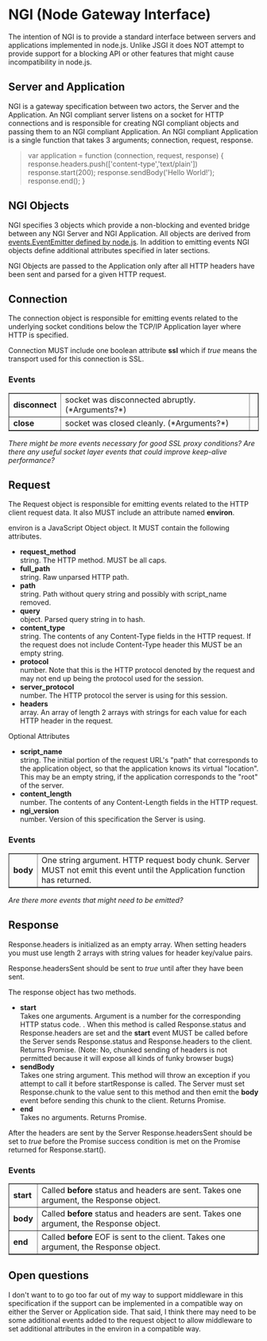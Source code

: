 # NGI (Node Gateway Interface)

The intention of NGI is to provide a standard interface between servers and applications implemented in node.js. Unlike JSGI it does NOT attempt to provide support for a blocking API or other features that might cause incompatibility in node.js.

## Server and Application

NGI is a gateway specification between two actors, the Server and the Application. An NGI compliant server listens on a socket for HTTP connections and is responsible for creating NGI compliant objects and passing them to an NGI compliant Application. An NGI compliant Application is a single function that takes 3 arguments; connection, request, response.

>
>  var application = function (connection, request, response) { 
>      response.headers.push(['content-type','text/plain'])
>      response.start(200);
>      response.sendBody('Hello World!');
>      response.end();
>    }
>

## NGI Objects

NGI specifies 3 objects which provide a non-blocking and evented bridge between any NGI Server and NGI Application. All objects are derived from [events.EventEmitter defined by node.js](http://nodejs.org/api.html#_events). In addition to emitting events NGI objects define additional attributes specified in later sections.

NGI Objects are passed to the Application only after all HTTP headers have been sent and parsed for a given HTTP request.

## Connection

The connection object is responsible for emitting events related to the underlying socket conditions below the TCP/IP Application layer where HTTP is specified.

Connection MUST include one boolean attribute **ssl** which if *true* means the transport used for this connection is SSL.

### Events

<table border=1>
  <tr>
    <td><strong>disconnect</strong></td>
    <td>socket was disconnected abruptly. (*Arguments?*)<td>
  </tr>
  <tr>
    <td><strong>close</strong></td>
    <td>socket was closed cleanly. (*Arguments?*)</td>
  </tr>
</table>

*There might be more events necessary for good SSL proxy conditions?*
*Are there any useful socket layer events that could improve keep-alive performance?*

## Request

The Request object is responsible for emitting events related to the HTTP client request data. It also MUST include an attribute named **environ**. 

environ is a JavaScript Object object. It MUST contain the following attributes.

* **request_method** <br>
  string. The HTTP method. MUST be all caps.
* **full_path** <br>
  string. Raw unparsed HTTP path.
* **path** <br>
  string. Path without query string and possibly with script_name removed.
* **query** <br>
  object. Parsed query string in to hash.
* **content_type** <br>
  string. The contents of any Content-Type fields in the HTTP request. If the request does not include Content-Type header this MUST be an empty string.
* **protocol** <br>
  number. Note that this is the HTTP protocol denoted by the request and may not end up being the protocol used for the session.
* **server_protocol** <br>
  number. The HTTP protocol the server is using for this session.
* **headers** <br>
  array. An array of length 2 arrays with strings for each value for each HTTP header in the request.

Optional Attributes

* **script_name** <br>
  string. The initial portion of the request URL's "path" that corresponds to the application object, so that the application knows its virtual "location". This may be an empty string, if the application corresponds to the "root" of the server. 
* **content_length** <br>
  number. The contents of any Content-Length  fields in the HTTP request. 
* **ngi_version** <br>
  number. Version of this specification the Server is using. 

### Events

<table border=1>
  <tr>
    <td><strong>body<strong></td>
    <td>One string argument. HTTP request body chunk. Server MUST not emit this event until the Application function has returned.</td>
  </tr>
</table>

*Are there more events that might need to be emitted?*

## Response

Response.headers is initialized as an empty array. When setting headers you must use length 2 arrays with string values for header key/value pairs. 

Response.headersSent should be sent to *true* until after they have been sent.

The response object has two methods.

* **start** <br>
  Takes one arguments. Argument is a number for the corresponding HTTP status code. . When this method is called Response.status and Response.headers are set and the **start** event MUST be called before the Server sends Response.status and Response.headers to the client. Returns Promise. (Note: No, chunked sending of headers is not permitted because it will expose all kinds of funky browser bugs)
* **sendBody** <br>
  Takes one string argument. This method will throw an exception if you attempt to call it before startResponse is called. The Server must set Response.chunk to the value sent to this method and then emit the **body** event before sending this chunk to the client. Returns Promise.
* **end** <br>
  Takes no arguments. Returns Promise.

After the headers are sent by the Server Response.headersSent should be set to *true* before the Promise success condition is met on the Promise returned for Response.start().

### Events

<table border=1>
  <tr>
    <td><strong>start</strong></td>
    <td>Called <strong>before</strong> status and headers are sent. Takes one argument, the Response object.</td>
  </tr>
  <tr>
    <td><strong>body</strong></td>
    <td>Called <strong>before</strong> status and headers are sent. Takes one argument, the Response object.</td>
  </tr>
  <tr>
    <td><strong>end</strong></td>
    <td>Called <strong>before</strong> EOF is sent to the client. Takes one argument, the Response object.</td>
  </tr>
</table>


## Open questions

I don't want to to go too far out of my way to support middleware in this specification if the support can be implemented in a compatible way on either the Server or Application side. That said, I think there may need to be some additional events added to the request object to allow middleware to set additional attributes in the environ in a compatible way.
      
      
      
      
